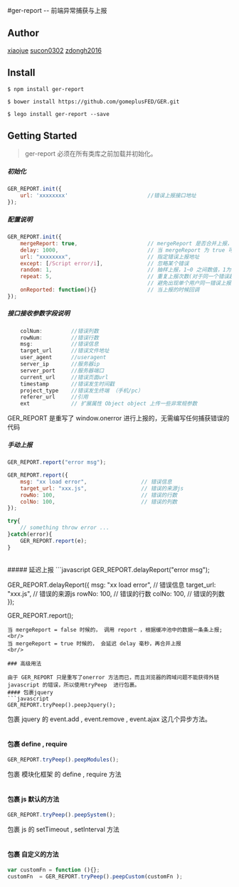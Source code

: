 #ger-report   -- 前端异常捕获与上报


## Author
[xiaojue](https://github.com/xiaojue) [sucon0302](https://github.com/sucon0302) [zdongh2016](https://github.com/zdongh2016)

## Install

```shell
$ npm install ger-report
```
```shell
$ bower install https://github.com/gomeplusFED/GER.git
```
```shell
$ lego install ger-report --save
```

## Getting Started
> ger-report 必须在所有类库之前加载并初始化。


##### 初始化
```javascript
GER_REPORT.init({
  	url: 'xxxxxxxx'                       	//错误上报接口地址
});
```
##### 配置说明
```javascript
GER_REPORT.init({
  	mergeReport: true,                    	// mergeReport 是否合并上报， false 关闭， true 启动（默认）
  	delay: 1000,                          	// 当 mergeReport 为 true 可用，延迟多少毫秒，合并缓冲区中的上报（默认）
  	url: "xxxxxxxx",         				// 指定错误上报地址
  	except: [/Script error/i],            	// 忽略某个错误
  	random: 1,                            	// 抽样上报，1~0 之间数值，1为100%上报（默认 1）
  	repeat: 5,                            	// 重复上报次数(对于同一个错误超过多少次不上报)
                                        	// 避免出现单个用户同一错误上报过多的情况
  	onReported: function(){}     			// 当上报的时候回调
});
```

##### 接口接收参数字段说明
```javascript
	colNum:  		//错误列数
	rowNum:  		//错误行数
	msg: 			//错误信息
	target_url  	//错误文件地址
	user_agent 	 	//useragent
	server_ip		//服务器ip
	server_port 	//服务器端口
	current_url  	//错误页面url
	timestamp    	//错误发生时间戳
	project_type 	//错误发生终端 （手机/pc）
	referer_url  	//引用
	ext             // 扩展属性 Object object 上传一些非常规参数
```
GER_REPORT 是重写了 window.onerror 进行上报的，无需编写任何捕获错误的代码
<br/>
#####  手动上报
```javascript
GER_REPORT.report("error msg");

GER_REPORT.report({
  	msg: "xx load error",                 // 错误信息
  	target_url: "xxx.js",                 // 错误的来源js
  	rowNo: 100,                           // 错误的行数
  	colNo: 100,                           // 错误的列数
});

try{
    // something throw error ...
}catch(error){
    GER_REPORT.report(e);
}
```
<br/>
#####  延迟上报
```javascript
GER_REPORT.delayReport("error msg");

GER_REPORT.delayReport({
  	msg: "xx load error",                // 错误信息
  	target_url: "xxx.js",                // 错误的来源js
  	rowNo: 100,                          // 错误的行数
 	colNo: 100,                          // 错误的列数
});

GER_REPORT.report();

```
当 mergeReport = false 时候的， 调用 report ，根据缓冲池中的数据一条条上报;<br/>
当 mergeReport = true 时候的， 会延迟 delay 毫秒，再合并上报
<br/>

### 高级用法

由于 GER_REPORT 只是重写了onerror 方法而已，而且浏览器的跨域问题不能获得外链 javascript 的错误，所以使用tryPeep  进行包裹。
#### 包裹jquery
```javascript
GER_REPORT.tryPeep().peepJquery();
```
包裹 jquery 的 event.add , event.remove , event.ajax 这几个异步方法。
<br/>
<br/>
#### 包裹 define , require
```javascript
GER_REPORT.tryPeep().peepModules();
```
包裹 模块化框架 的 define , require 方法
<br/>
<br/>
#### 包裹  js 默认的方法
```javascript
GER_REPORT.tryPeep().peepSystem();
```
包裹 js 的 setTimeout , setInterval 方法
<br/>
<br/>
#### 包裹 自定义的方法
```javascript
var customFn = function (){};
customFn  = GER_REPORT.tryPeep().peepCustom(customFn );
```



